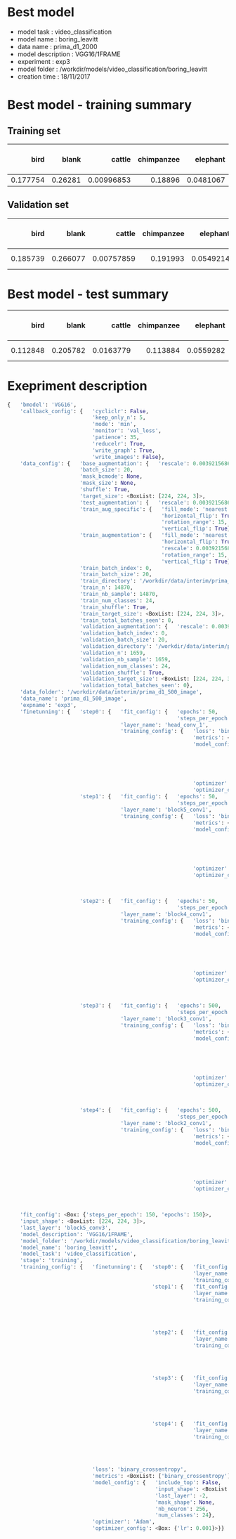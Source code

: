 # Best model 

- model task : video_classification 
- model name : boring_leavitt 
- data name : prima_d1_2000 
- model description : VGG16/1FRAME 
- experiment : exp3 
- model folder : /workdir/models/video_classification/boring_leavitt 
- creation time : 18/11/2017 

# Best model - training summary 

## Training set 

|     bird |   blank |     cattle |   chimpanzee |   elephant |   forest buffalo |   gorilla |   hippopotamus |    human |      hyena |   large ungulate |   leopard |       lion |   other (non-primate) |   other (primate) |   pangolin |   porcupine |   reptile |   rodent |   small antelope |   small cat |   wild dog |   duiker |      hog |
|---------:|--------:|-----------:|-------------:|-----------:|-----------------:|----------:|---------------:|---------:|-----------:|-----------------:|----------:|-----------:|----------------------:|------------------:|-----------:|------------:|----------:|---------:|-----------------:|------------:|-----------:|---------:|---------:|
| 0.177754 | 0.26281 | 0.00996853 |      0.18896 |  0.0481067 |       0.00183364 | 0.0151185 |      0.0198729 | 0.158908 | 0.00265711 |        0.0221047 | 0.0385881 | 0.00061481 |              0.166582 |          0.242976 |  0.0123668 |   0.0532967 | 0.0015538 | 0.173995 |        0.0345989 |   0.0173582 | 0.00483307 | 0.259238 | 0.186535 |

## Validation set 

|     bird |    blank |     cattle |   chimpanzee |   elephant |   forest buffalo |   gorilla |   hippopotamus |    human |     hyena |   large ungulate |   leopard |        lion |   other (non-primate) |   other (primate) |   pangolin |   porcupine |     reptile |   rodent |   small antelope |   small cat |   wild dog |   duiker |      hog |
|---------:|---------:|-----------:|-------------:|-----------:|-----------------:|----------:|---------------:|---------:|----------:|-----------------:|----------:|------------:|----------------------:|------------------:|-----------:|------------:|------------:|---------:|-----------------:|------------:|-----------:|---------:|---------:|
| 0.185739 | 0.266077 | 0.00757859 |     0.191993 |  0.0549214 |       0.00792138 | 0.0133944 |      0.0115608 | 0.153284 | 0.0022137 |         0.016718 | 0.0404134 | 8.44106e-05 |              0.186586 |          0.248194 |  0.0103765 |   0.0544261 | 0.000415729 |  0.18088 |        0.0377925 |   0.0140348 | 0.00163834 | 0.270757 | 0.194911 |

# Best model - test summary 

|     bird |    blank |    cattle |   chimpanzee |   elephant |   forest buffalo |   gorilla |   hippopotamus |    human |       hyena |   large ungulate |   leopard |        lion |   other (non-primate) |   other (primate) |   pangolin |   porcupine |     reptile |   rodent |   small antelope |   small cat |   wild dog |   duiker |      hog |
|---------:|---------:|----------:|-------------:|-----------:|-----------------:|----------:|---------------:|---------:|------------:|-----------------:|----------:|------------:|----------------------:|------------------:|-----------:|------------:|------------:|---------:|-----------------:|------------:|-----------:|---------:|---------:|
| 0.112848 | 0.205782 | 0.0163779 |     0.113884 |  0.0559282 |      0.000582007 | 0.0139264 |     0.00665502 | 0.301343 | 0.000306092 |        0.0153014 | 0.0121868 | 8.60837e-05 |             0.0912267 |          0.133697 | 0.00231622 |   0.0347847 | 0.000412832 | 0.121347 |        0.0157636 |  0.00835662 | 0.00251048 | 0.161396 | 0.107562 |



# Exepriment description 

```python 
{   'bmodel': 'VGG16',
    'callback_config': {   'cycliclr': False,
                           'keep_only_n': 5,
                           'mode': 'min',
                           'monitor': 'val_loss',
                           'patience': 35,
                           'reducelr': True,
                           'write_graph': True,
                           'write_images': False},
    'data_config': {   'base_augmentation': {   'rescale': 0.00392156862745098},
                       'batch_size': 20,
                       'mask_bcmode': None,
                       'mask_size': None,
                       'shuffle': True,
                       'target_size': <BoxList: [224, 224, 3]>,
                       'test_augmentation': {   'rescale': 0.00392156862745098},
                       'train_aug_specific': {   'fill_mode': 'nearest',
                                                 'horizontal_flip': True,
                                                 'rotation_range': 15,
                                                 'vertical_flip': True},
                       'train_augmentation': {   'fill_mode': 'nearest',
                                                 'horizontal_flip': True,
                                                 'rescale': 0.00392156862745098,
                                                 'rotation_range': 15,
                                                 'vertical_flip': True},
                       'train_batch_index': 0,
                       'train_batch_size': 20,
                       'train_directory': '/workdir/data/interim/prima_d1_500_image',
                       'train_n': 14870,
                       'train_nb_sample': 14870,
                       'train_num_classes': 24,
                       'train_shuffle': True,
                       'train_target_size': <BoxList: [224, 224, 3]>,
                       'train_total_batches_seen': 0,
                       'validation_augmentation': {   'rescale': 0.00392156862745098},
                       'validation_batch_index': 0,
                       'validation_batch_size': 20,
                       'validation_directory': '/workdir/data/interim/prima_d1_500_image',
                       'validation_n': 1659,
                       'validation_nb_sample': 1659,
                       'validation_num_classes': 24,
                       'validation_shuffle': True,
                       'validation_target_size': <BoxList: [224, 224, 3]>,
                       'validation_total_batches_seen': 0},
    'data_folder': '/workdir/data/interim/prima_d1_500_image',
    'data_name': 'prima_d1_500_image',
    'expname': 'exp3',
    'finetunning': {   'step0': {   'fit_config': {   'epochs': 50,
                                                      'steps_per_epoch': 150},
                                    'layer_name': 'head_conv_1',
                                    'training_config': {   'loss': 'binary_crossentropy',
                                                           'metrics': <BoxList: ['binary_crossentropy']>,
                                                           'model_config': {   'include_top': False,
                                                                               'input_shape': <BoxList: [224, 224, 3]>,
                                                                               'last_layer': -2,
                                                                               'mask_shape': None,
                                                                               'nb_neuron': 256,
                                                                               'num_classes': 24},
                                                           'optimizer': 'Adam',
                                                           'optimizer_config': {   'lr': 0.001}}},
                       'step1': {   'fit_config': {   'epochs': 50,
                                                      'steps_per_epoch': 150},
                                    'layer_name': 'block5_conv1',
                                    'training_config': {   'loss': 'binary_crossentropy',
                                                           'metrics': <BoxList: ['binary_crossentropy']>,
                                                           'model_config': {   'include_top': False,
                                                                               'input_shape': <BoxList: [224, 224, 3]>,
                                                                               'last_layer': -2,
                                                                               'mask_shape': None,
                                                                               'nb_neuron': 256,
                                                                               'num_classes': 24},
                                                           'optimizer': 'SGD',
                                                           'optimizer_config': {   'decay': 0.005,
                                                                                   'lr': 0.001,
                                                                                   'momentum': 0.9,
                                                                                   'nesterov': True}}},
                       'step2': {   'fit_config': {   'epochs': 50,
                                                      'steps_per_epoch': 150},
                                    'layer_name': 'block4_conv1',
                                    'training_config': {   'loss': 'binary_crossentropy',
                                                           'metrics': <BoxList: ['binary_crossentropy']>,
                                                           'model_config': {   'include_top': False,
                                                                               'input_shape': <BoxList: [224, 224, 3]>,
                                                                               'last_layer': -2,
                                                                               'mask_shape': None,
                                                                               'nb_neuron': 256,
                                                                               'num_classes': 24},
                                                           'optimizer': 'SGD',
                                                           'optimizer_config': {   'decay': 0.005,
                                                                                   'lr': 0.001,
                                                                                   'momentum': 0.9,
                                                                                   'nesterov': True}}},
                       'step3': {   'fit_config': {   'epochs': 500,
                                                      'steps_per_epoch': 150},
                                    'layer_name': 'block3_conv1',
                                    'training_config': {   'loss': 'binary_crossentropy',
                                                           'metrics': <BoxList: ['binary_crossentropy']>,
                                                           'model_config': {   'include_top': False,
                                                                               'input_shape': <BoxList: [224, 224, 3]>,
                                                                               'last_layer': -2,
                                                                               'mask_shape': None,
                                                                               'nb_neuron': 256,
                                                                               'num_classes': 24},
                                                           'optimizer': 'SGD',
                                                           'optimizer_config': {   'decay': 0.005,
                                                                                   'lr': 0.0001,
                                                                                   'momentum': 0.9,
                                                                                   'nesterov': True}}},
                       'step4': {   'fit_config': {   'epochs': 500,
                                                      'steps_per_epoch': 150},
                                    'layer_name': 'block2_conv1',
                                    'training_config': {   'loss': 'binary_crossentropy',
                                                           'metrics': <BoxList: ['binary_crossentropy']>,
                                                           'model_config': {   'include_top': False,
                                                                               'input_shape': <BoxList: [224, 224, 3]>,
                                                                               'last_layer': -2,
                                                                               'mask_shape': None,
                                                                               'nb_neuron': 256,
                                                                               'num_classes': 24},
                                                           'optimizer': 'SGD',
                                                           'optimizer_config': {   'decay': 0.005,
                                                                                   'lr': 0.0001,
                                                                                   'momentum': 0.9,
                                                                                   'nesterov': True}}}},
    'fit_config': <Box: {'steps_per_epoch': 150, 'epochs': 150}>,
    'input_shape': <BoxList: [224, 224, 3]>,
    'last_layer': 'block5_conv3',
    'model_description': 'VGG16/1FRAME',
    'model_folder': '/workdir/models/video_classification/boring_leavitt',
    'model_name': 'boring_leavitt',
    'model_task': 'video_classification',
    'stage': 'training',
    'training_config': {   'finetunning': {   'step0': {   'fit_config': {   'epochs': 50},
                                                           'layer_name': 'head_conv_1',
                                                           'training_config': {   }},
                                              'step1': {   'fit_config': {   'epochs': 50},
                                                           'layer_name': 'block5_conv1',
                                                           'training_config': {   'optimizer': 'SGD',
                                                                                  'optimizer_config': {   'decay': 0.005,
                                                                                                          'lr': 0.001,
                                                                                                          'momentum': 0.9,
                                                                                                          'nesterov': True}}},
                                              'step2': {   'fit_config': {   'epochs': 50},
                                                           'layer_name': 'block4_conv1',
                                                           'training_config': {   'optimizer': 'SGD',
                                                                                  'optimizer_config': {   'decay': 0.005,
                                                                                                          'lr': 0.001,
                                                                                                          'momentum': 0.9,
                                                                                                          'nesterov': True}}},
                                              'step3': {   'fit_config': {   'epochs': 500},
                                                           'layer_name': 'block3_conv1',
                                                           'training_config': {   'optimizer': 'SGD',
                                                                                  'optimizer_config': {   'decay': 0.005,
                                                                                                          'lr': 0.0001,
                                                                                                          'momentum': 0.9,
                                                                                                          'nesterov': True}}},
                                              'step4': {   'fit_config': {   'epochs': 500},
                                                           'layer_name': 'block2_conv1',
                                                           'training_config': {   'optimizer': 'SGD',
                                                                                  'optimizer_config': {   'decay': 0.005,
                                                                                                          'lr': 0.0001,
                                                                                                          'momentum': 0.9,
                                                                                                          'nesterov': True}}}},
                           'loss': 'binary_crossentropy',
                           'metrics': <BoxList: ['binary_crossentropy']>,
                           'model_config': {   'include_top': False,
                                               'input_shape': <BoxList: [224, 224, 3]>,
                                               'last_layer': -2,
                                               'mask_shape': None,
                                               'nb_neuron': 256,
                                               'num_classes': 24},
                           'optimizer': 'Adam',
                           'optimizer_config': <Box: {'lr': 0.001}>}}
```